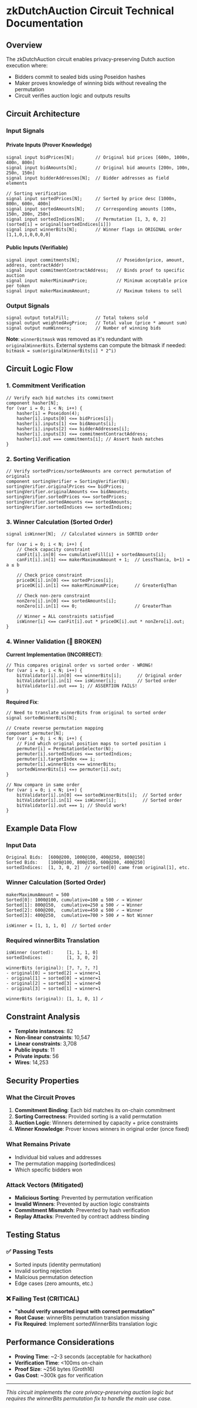 # zkDutchAuction Circuit Technical Documentation

## Overview

The zkDutchAuction circuit enables privacy-preserving Dutch auction execution where:
- Bidders commit to sealed bids using Poseidon hashes
- Maker proves knowledge of winning bids without revealing the permutation
- Circuit verifies auction logic and outputs results

## Circuit Architecture

### Input Signals

#### Private Inputs (Prover Knowledge)
```circom
signal input bidPrices[N];        // Original bid prices [600n, 1000n, 400n, 800n]
signal input bidAmounts[N];       // Original bid amounts [200n, 100n, 250n, 150n]  
signal input bidderAddresses[N];  // Bidder addresses as field elements

// Sorting verification
signal input sortedPrices[N];     // Sorted by price desc [1000n, 800n, 600n, 400n]
signal input sortedAmounts[N];    // Corresponding amounts [100n, 150n, 200n, 250n]
signal input sortedIndices[N];    // Permutation [1, 3, 0, 2] (sorted[i] = original[sortedIndices[i]])
signal input winnerBits[N];       // Winner flags in ORIGINAL order [1,1,0,1,0,0,0,0]
```

#### Public Inputs (Verifiable)
```circom
signal input commitments[N];              // Poseidon(price, amount, address, contractAddr)
signal input commitmentContractAddress;   // Binds proof to specific auction
signal input makerMinimumPrice;           // Minimum acceptable price per token  
signal input makerMaximumAmount;          // Maximum tokens to sell
```

### Output Signals
```circom
signal output totalFill;          // Total tokens sold
signal output weightedAvgPrice;   // Total value (price * amount sum)
signal output numWinners;         // Number of winning bids
```

**Note**: `winnerBitmask` was removed as it's redundant with `originalWinnerBits`. External systems can compute the bitmask if needed: `bitmask = sum(originalWinnerBits[i] * 2^i)`

## Circuit Logic Flow

### 1. Commitment Verification
```circom
// Verify each bid matches its commitment
component hasher[N];
for (var i = 0; i < N; i++) {
    hasher[i] = Poseidon(4);
    hasher[i].inputs[0] <== bidPrices[i];
    hasher[i].inputs[1] <== bidAmounts[i]; 
    hasher[i].inputs[2] <== bidderAddresses[i];
    hasher[i].inputs[3] <== commitmentContractAddress;
    hasher[i].out === commitments[i]; // Assert hash matches
}
```

### 2. Sorting Verification  
```circom
// Verify sortedPrices/sortedAmounts are correct permutation of originals
component sortingVerifier = SortingVerifier(N);
sortingVerifier.originalPrices <== bidPrices;
sortingVerifier.originalAmounts <== bidAmounts;
sortingVerifier.sortedPrices <== sortedPrices;
sortingVerifier.sortedAmounts <== sortedAmounts;
sortingVerifier.sortedIndices <== sortedIndices;
```

### 3. Winner Calculation (Sorted Order)
```circom
signal isWinner[N];  // Calculated winners in SORTED order

for (var i = 0; i < N; i++) {
    // Check capacity constraint
    canFit[i].in[0] <== cumulativeFill[i] + sortedAmounts[i];
    canFit[i].in[1] <== makerMaximumAmount + 1;  // LessThan(a, b+1) = a ≤ b
    
    // Check price constraint  
    priceOK[i].in[0] <== sortedPrices[i];
    priceOK[i].in[1] <== makerMinimumPrice;      // GreaterEqThan
    
    // Check non-zero constraint
    nonZero[i].in[0] <== sortedAmounts[i];
    nonZero[i].in[1] <== 0;                      // GreaterThan
    
    // Winner = ALL constraints satisfied
    isWinner[i] <== canFit[i].out * priceOK[i].out * nonZero[i].out;
}
```

### 4. Winner Validation (🚨 BROKEN)

**Current Implementation (INCORRECT)**:
```circom
// This compares original order vs sorted order - WRONG!
for (var i = 0; i < N; i++) {
    bitValidator[i].in[0] <== winnerBits[i];      // Original order
    bitValidator[i].in[1] <== isWinner[i];        // Sorted order  
    bitValidator[i].out === 1; // ASSERTION FAILS!
}
```

**Required Fix**:
```circom
// Need to translate winnerBits from original to sorted order
signal sortedWinnerBits[N];

// Create reverse permutation mapping
component permuter[N];
for (var i = 0; i < N; i++) {
    // Find which original position maps to sorted position i
    permuter[i] = PermutationSelector(N);
    permuter[i].sortedIndices <== sortedIndices;
    permuter[i].targetIndex <== i;
    permuter[i].winnerBits <== winnerBits;
    sortedWinnerBits[i] <== permuter[i].out;
}

// Now compare in same order
for (var i = 0; i < N; i++) {
    bitValidator[i].in[0] <== sortedWinnerBits[i];  // Sorted order
    bitValidator[i].in[1] <== isWinner[i];          // Sorted order
    bitValidator[i].out === 1; // Should work!
}
```

## Example Data Flow

### Input Data
```
Original Bids:  [600@200, 1000@100, 400@250, 800@150]
Sorted Bids:    [1000@100, 800@150, 600@200, 400@250]  
sortedIndices:  [1, 3, 0, 2]  // sorted[0] came from original[1], etc.
```

### Winner Calculation (Sorted Order)
```
makerMaximumAmount = 500
Sorted[0]: 1000@100, cumulative=100 ≤ 500 ✓ → Winner
Sorted[1]: 800@150,  cumulative=250 ≤ 500 ✓ → Winner  
Sorted[2]: 600@200,  cumulative=450 ≤ 500 ✓ → Winner
Sorted[3]: 400@250,  cumulative=700 > 500 ✗ → Not Winner

isWinner = [1, 1, 1, 0]  // Sorted order
```

### Required winnerBits Translation
```
isWinner (sorted):     [1, 1, 1, 0]
sortedIndices:         [1, 3, 0, 2]

winnerBits (original): [?, ?, ?, ?]
- original[0] → sorted[2] → winner=1
- original[1] → sorted[0] → winner=1  
- original[2] → sorted[3] → winner=0
- original[3] → sorted[1] → winner=1

winnerBits (original): [1, 1, 0, 1] ✓
```

## Constraint Analysis

- **Template instances**: 82
- **Non-linear constraints**: 10,547  
- **Linear constraints**: 3,708
- **Public inputs**: 11
- **Private inputs**: 56
- **Wires**: 14,253

## Security Properties

### What the Circuit Proves
1. **Commitment Binding**: Each bid matches its on-chain commitment
2. **Sorting Correctness**: Provided sorting is a valid permutation
3. **Auction Logic**: Winners determined by capacity + price constraints
4. **Winner Knowledge**: Prover knows winners in original order (once fixed)

### What Remains Private
- Individual bid values and addresses
- The permutation mapping (sortedIndices)
- Which specific bidders won

### Attack Vectors (Mitigated)
- **Malicious Sorting**: Prevented by permutation verification
- **Invalid Winners**: Prevented by auction logic constraints  
- **Commitment Mismatch**: Prevented by hash verification
- **Replay Attacks**: Prevented by contract address binding

## Testing Status

### ✅ Passing Tests
- Sorted inputs (identity permutation)
- Invalid sorting rejection
- Malicious permutation detection  
- Edge cases (zero amounts, etc.)

### ❌ Failing Test (CRITICAL)
- **"should verify unsorted input with correct permutation"**
- **Root Cause**: winnerBits permutation translation missing
- **Fix Required**: Implement sortedWinnerBits translation logic

## Performance Considerations

- **Proving Time**: ~2-3 seconds (acceptable for hackathon)
- **Verification Time**: <100ms on-chain
- **Proof Size**: ~256 bytes (Groth16)
- **Gas Cost**: ~300k gas for verification

---

*This circuit implements the core privacy-preserving auction logic but requires the winnerBits permutation fix to handle the main use case.* 
